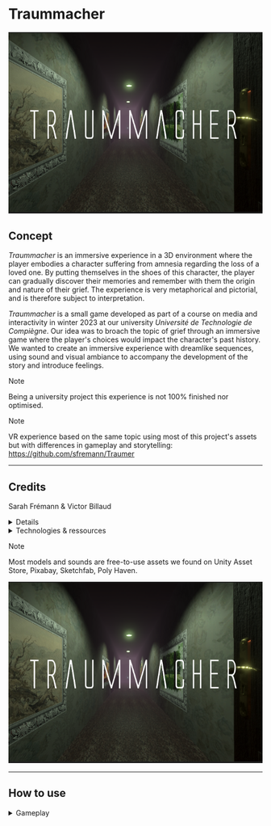 # Traummacher

[![Watch the video](ReadMeRessources/preview.png)](ReadMeRessources/Trailer.mp4)

## Concept

_Traummacher_ is an immersive experience in a 3D environment where the player embodies a character suffering from amnesia regarding the loss of a loved one. By putting themselves in the shoes of this character, the player can gradually discover their memories and remember with them the origin and nature of their grief. The experience is very metaphorical and pictorial, and is therefore subject to interpretation.

*Traummacher* is a small game developed as part of a course on media and interactivity in winter 2023 at our university *Université de Technologie de Compiègne*. Our idea was to broach the topic of grief through an immersive game where the player's choices would impact the character's past history. We wanted to create an immersive experience with dreamlike sequences, using sound and visual ambiance to accompany the development of the story and introduce feelings.

> [!NOTE]  
> Being a university project this experience is not 100% finished nor optimised.

> [!NOTE] 
> VR experience based on the same topic using most of this project's assets but with differences in gameplay and storytelling: https://github.com/sfremann/Traumer

---

## Credits

Sarah Frémann & Victor Billaud

<details>
  <summary>Details</summary>

  ### Design & Writing
  
  - Scenario: Sarah Frémann & Victor Billaud
  - Design of the appartment: Sarah Frémann & Victor Billaud

  ![image](ReadMeRessources/AppartmentPlan.png)
  
  ### Programming & Engineering
  
  - Basic gameplay/ direct interaction: mostly Victor Billaud with help from Sarah Frémann
  - More complex interaction: Sarah Frémann & Victor Billaud
  - Environment behavior: mostly Sarah Frémann with help from Victor Billaud
  - Putting things together/ Solving conflict: mostly Sarah Frémann with help from Victor Billaud
  - Testing/ Debug: Sarah Frémann & Victor Billaud
  
  ### Visuals
  
  - Effects & transitions / shaders: Sarah Frémann
  - Environment & light: Sarah Frémann
  
  ### Audio 
  
  - Sound selection: mostly Victor Billaud with help from Sarah Frémann
  - Effects & transitions: Sarah Frémann & Victor Billaud
  
  ![image](ReadMeRessources/SoundInteraction.png)

</details>

<details>
  <summary>Technologies & ressources</summary>

  - Unity 2021.3.25
  - Audacity
  - paint.net
  - Inky
  - Blender
</details>

> [!NOTE] 
> Most models and sounds are free-to-use assets we found on Unity Asset Store, Pixabay, Sketchfab, Poly Haven. 

[![Watch the video](ReadMeRessources/preview.png)](ReadMeRessources/DevNote.mp4)

---

## How to use

<details>
  <summary>Gameplay</summary>

  The game is developed for Windows using a mouse and a keyboard. 
  
  You can move inside the game using ZQSD. You can reorient the camera with the mouse. 
  
  A blue glow will show when it is possible to interact with an object. When you are close enough to an interactible object a hand cursor will appear and you will be able to interact with a mouse left click. Then text related to the object will be displayed, sometimes a special menu will appear giving the player a choice to make. Use directional up and down arrow keys to navigate between the possibilities in the menu and press Enter to validate your choice. The options you pick will have an impact on the character's past. After making a choice the door to the next room will open and you can continue your way into the game.
  
  ![image](ReadMeRessources/InteractionHandCursor.png)
  
  ![image](ReadMeRessources/ChoiceMenu.png)
  
  ![image](ReadMeRessources/OpenDoor.png)
  
  If you press Esc you will have the possibility to close the game or resume playing.

</details>
